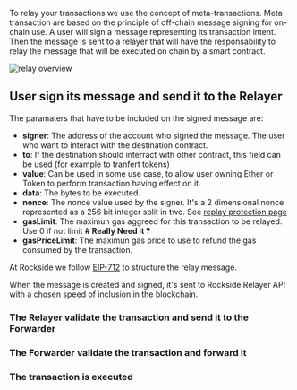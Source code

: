 To relay your transactions we use the concept of meta-transactions. Meta transaction are based on the principle of off-chain message signing for on-chain use. A user will sign a message representing its transaction intent. Then the message is sent to a relayer that will have the responsability to relay the message that will be executed on chain by a smart contract.

![relay overview](https://raw.githubusercontent.com/rocksideio/technicaldoc/master/images/tx-relay-overview.png "Relay overview")

## User sign its message and send it to the Relayer

The paramaters that have to be included on the signed message are:

* **signer**: The address of the account who signed the message. The user who want to interact with the destination contract.
* **to**: If the destination should interract with other contract, this field can be used (for example to tranfert tokens)
* **value**:  Can be used in some use case, to allow user owning Ether or Token to perform transaction having effect on it.
* **data**: The bytes to be executed.
* **nonce**: The nonce value used by the signer. It's a 2 dimensional nonce represented as a 256 bit integer split in two. See [replay protection page](replay-protection.md)
* **gasLimit**: The maximun gas aggreed for this transaction to be relayed. Use 0 if not limit **# Really Need it ?**
* **gasPriceLimit**: The maximun gas price to use to refund the gas consumed by the transaction.

At Rockside we follow [EIP-712](https://github.com/ethereum/EIPs/blob/master/EIPS/eip-712.md) to structure the relay message.

When the message is created and signed, it's sent to Rockside Relayer API with a chosen speed of inclusion in the blockchain.

### The Relayer validate the transaction and send it to the Forwarder



### The Forwarder validate the transaction and forward it

### The transaction is executed


